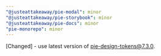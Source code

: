 ```yaml
---
"@justeattakeaway/pie-modal": minor
"@justeattakeaway/pie-storybook": minor
"@justeattakeaway/pie-docs": minor
"pie-monorepo": minor
---
```


 [Changed] - use latest version of pie-design-tokens@7.3.0.
